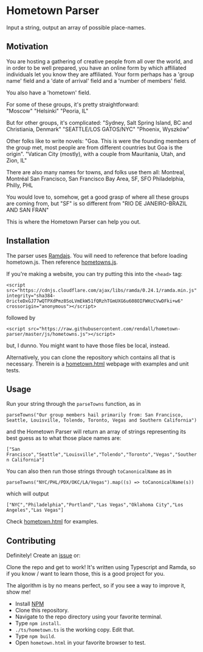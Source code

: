 Hometown Parser
=============
Input a string, output an array of possible place-names.

Motivation
-----------

You are hosting a gathering of creative people from all over the world, and in order to be well prepared, you have an online form by which affiliated individuals let you know they are affiliated.  Your form perhaps has a 'group name' field and a 'date of arrival' field and a 'number of members' field.  

You also have a 'hometown' field.

For some of these groups, it's pretty straightforward:  
"Moscow"
"Helsinki"
"Peoria, IL"

But for other groups, it's complicated: 
"Sydney, Salt Spring Island, BC and Christiania, Denmark"
"SEATTLE/LOS GATOS/NYC"
"Phoenix, Wyszków"

Other folks like to write novels:
"Goa. This is were the founding members of the group met, most people are from different countries but Goa is the origin".
"Vatican City (mostly), with a couple from Mauritania, Utah, and Zion, IL"

There are also many names for towns, and folks use them all:
Montreal, Montréal
San Francisco, San Francisco Bay Area, SF, SFO
Philadelphia, Philly, PHL

You would love to, somehow, get a good grasp of where all these groups are coming from, but "SF" is so different from "RIO DE JANEIRO-BRAZIL AND SAN FRAN"

This is where the Hometown Parser can help you out. 

Installation
-----------
The parser uses [Ramdajs](https://cdnjs.cloudflare.com/ajax/libs/ramda/0.24.1/ramda.min.js).  You will need to reference that before loading hometown.js. Then reference [hometowns.js](https://raw.githubusercontent.com/rendall/hometown-parser/master/js/hometowns.js). 

If you're making a website, you can try putting this into the `<head>` tag:

`<script src="https://cdnjs.cloudflare.com/ajax/libs/ramda/0.24.1/ramda.min.js" integrity="sha384-OricteDxGJ77wQTPXdPmz8SoLVmEkW51fQRzhTGmUXG6u608OIFWHzCVwDFki+w6" crossorigin="anonymous"></script>`

followed by

`<script src="https://raw.githubusercontent.com/rendall/hometown-parser/master/js/hometowns.js"></script>`

but, I dunno. You might want to have those files be local, instead.


Alternatively, you can clone the repository which contains all that is necessary. Therein is a [hometown.html](https://raw.githubusercontent.com/rendall/hometown-parser/master/hometown.html) webpage with examples and unit tests.

Usage
-----

Run your string through the `parseTowns` function, as in 

`parseTowns("Our group members hail primarily from: San Francisco, Seattle, Louisville, Tolendo, Toronto, Vegas and Southern California")`

and the Hometown Parser will return an array of strings representing its best guess as to what those place names are:

`["San Francisco","Seattle","Louisville","Tolendo","Toronto","Vegas","Southern California"]`

You can also then run those strings through `toCanonicalName` as in

`parseTowns("NYC/PHL/PDX/OKC/LA/Vegas").map((s) => toCanonicalName(s))` 

which will output

`["NYC","Philadelphia","Portland","Las Vegas","Oklahoma City","Los Angeles","Las Vegas"]`

Check [hometown.html](https://raw.githubusercontent.com/rendall/hometown-parser/master/hometown.html) for examples.

Contributing
------------

Definitely! Create an [issue](issues) or: 

Clone the repo and get to work!  It's written using Typescript and Ramda, so if you know / want to learn those, this is a good project for you.

The algorithm is by no means perfect, so if you see a way to improve it, show me!

* Install [NPM](https://www.npmjs.com/get-npm) 
* Clone this repository. 
* Navigate to the repo directory using your favorite terminal.
* Type `npm install`.
* `./ts/hometown.ts` is the working copy. Edit that.
* Type `npm build`.
* Open `hometown.html` in your favorite browser to test.


